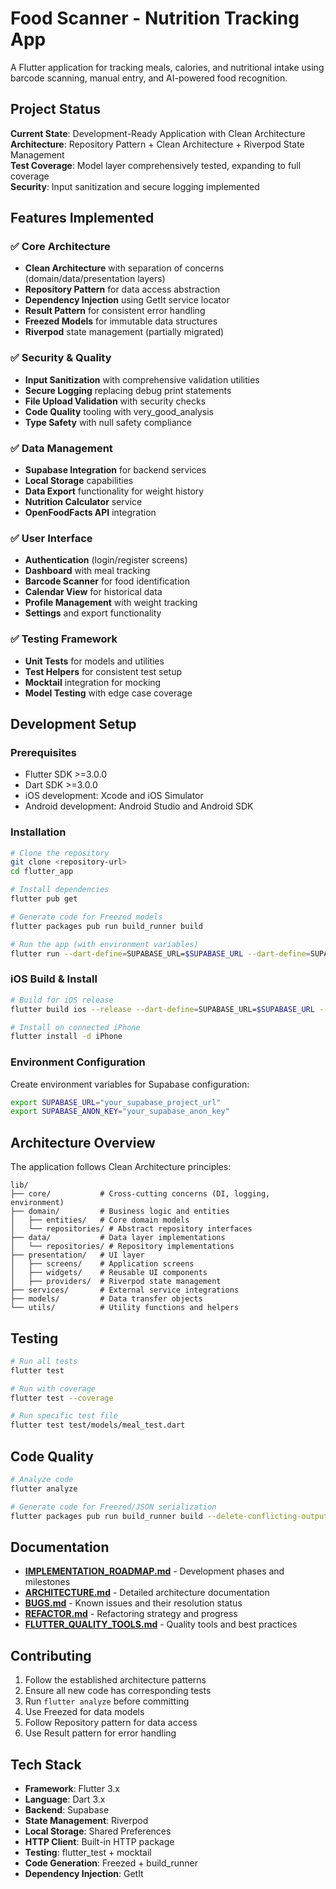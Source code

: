 # Food Scanner - Nutrition Tracking App

A Flutter application for tracking meals, calories, and nutritional intake using barcode scanning, manual entry, and AI-powered food recognition.

## Project Status

**Current State**: Development-Ready Application with Clean Architecture  
**Architecture**: Repository Pattern + Clean Architecture + Riverpod State Management  
**Test Coverage**: Model layer comprehensively tested, expanding to full coverage  
**Security**: Input sanitization and secure logging implemented  

## Features Implemented

### ✅ Core Architecture
- **Clean Architecture** with separation of concerns (domain/data/presentation layers)
- **Repository Pattern** for data access abstraction
- **Dependency Injection** using GetIt service locator
- **Result Pattern** for consistent error handling
- **Freezed Models** for immutable data structures
- **Riverpod** state management (partially migrated)

### ✅ Security & Quality
- **Input Sanitization** with comprehensive validation utilities
- **Secure Logging** replacing debug print statements
- **File Upload Validation** with security checks
- **Code Quality** tooling with very_good_analysis
- **Type Safety** with null safety compliance

### ✅ Data Management
- **Supabase Integration** for backend services
- **Local Storage** capabilities
- **Data Export** functionality for weight history
- **Nutrition Calculator** service
- **OpenFoodFacts API** integration

### ✅ User Interface
- **Authentication** (login/register screens)
- **Dashboard** with meal tracking
- **Barcode Scanner** for food identification
- **Calendar View** for historical data
- **Profile Management** with weight tracking
- **Settings** and export functionality

### ✅ Testing Framework
- **Unit Tests** for models and utilities
- **Test Helpers** for consistent test setup
- **Mocktail** integration for mocking
- **Model Testing** with edge case coverage

## Development Setup

### Prerequisites
- Flutter SDK >=3.0.0
- Dart SDK >=3.0.0
- iOS development: Xcode and iOS Simulator
- Android development: Android Studio and Android SDK

### Installation
```bash
# Clone the repository
git clone <repository-url>
cd flutter_app

# Install dependencies
flutter pub get

# Generate code for Freezed models
flutter packages pub run build_runner build

# Run the app (with environment variables)
flutter run --dart-define=SUPABASE_URL=$SUPABASE_URL --dart-define=SUPABASE_ANON_KEY=$SUPABASE_ANON_KEY
```

### iOS Build & Install
```bash
# Build for iOS release
flutter build ios --release --dart-define=SUPABASE_URL=$SUPABASE_URL --dart-define=SUPABASE_ANON_KEY=$SUPABASE_ANON_KEY

# Install on connected iPhone
flutter install -d iPhone
```

### Environment Configuration
Create environment variables for Supabase configuration:
```bash
export SUPABASE_URL="your_supabase_project_url"
export SUPABASE_ANON_KEY="your_supabase_anon_key"
```

## Architecture Overview

The application follows Clean Architecture principles:

```
lib/
├── core/           # Cross-cutting concerns (DI, logging, environment)
├── domain/         # Business logic and entities
│   ├── entities/   # Core domain models
│   └── repositories/ # Abstract repository interfaces
├── data/           # Data layer implementations
│   └── repositories/ # Repository implementations
├── presentation/   # UI layer
│   ├── screens/    # Application screens
│   ├── widgets/    # Reusable UI components
│   ├── providers/  # Riverpod state management
├── services/       # External service integrations
├── models/         # Data transfer objects
└── utils/          # Utility functions and helpers
```

## Testing

```bash
# Run all tests
flutter test

# Run with coverage
flutter test --coverage

# Run specific test file
flutter test test/models/meal_test.dart
```

## Code Quality

```bash
# Analyze code
flutter analyze

# Generate code for Freezed/JSON serialization
flutter packages pub run build_runner build --delete-conflicting-outputs
```

## Documentation

- **[IMPLEMENTATION_ROADMAP.md](IMPLEMENTATION_ROADMAP.md)** - Development phases and milestones
- **[ARCHITECTURE.md](ARCHITECTURE.md)** - Detailed architecture documentation
- **[BUGS.md](BUGS.md)** - Known issues and their resolution status
- **[REFACTOR.md](REFACTOR.md)** - Refactoring strategy and progress
- **[FLUTTER_QUALITY_TOOLS.md](FLUTTER_QUALITY_TOOLS.md)** - Quality tools and best practices

## Contributing

1. Follow the established architecture patterns
2. Ensure all new code has corresponding tests
3. Run `flutter analyze` before committing
4. Use Freezed for data models
5. Follow Repository pattern for data access
6. Use Result pattern for error handling

## Tech Stack

- **Framework**: Flutter 3.x
- **Language**: Dart 3.x
- **Backend**: Supabase
- **State Management**: Riverpod
- **Local Storage**: Shared Preferences
- **HTTP Client**: Built-in HTTP package
- **Testing**: flutter_test + mocktail
- **Code Generation**: Freezed + build_runner
- **Dependency Injection**: GetIt
